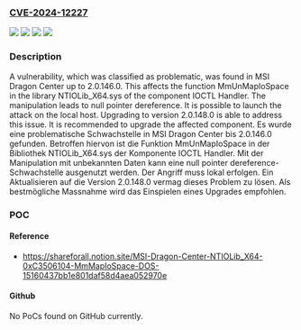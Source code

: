 ### [CVE-2024-12227](https://cve.mitre.org/cgi-bin/cvename.cgi?name=CVE-2024-12227)
![](https://img.shields.io/static/v1?label=Product&message=Dragon%20Center&color=blue)
![](https://img.shields.io/static/v1?label=Version&message=2.0.146%20&color=brightgreen)
![](https://img.shields.io/static/v1?label=Vulnerability&message=Denial%20of%20Service&color=brightgreen)
![](https://img.shields.io/static/v1?label=Vulnerability&message=NULL%20Pointer%20Dereference&color=brightgreen)

### Description

A vulnerability, which was classified as problematic, was found in MSI Dragon Center up to 2.0.146.0. This affects the function MmUnMapIoSpace in the library NTIOLib_X64.sys of the component IOCTL Handler. The manipulation leads to null pointer dereference. It is possible to launch the attack on the local host. Upgrading to version 2.0.148.0 is able to address this issue. It is recommended to upgrade the affected component.
Es wurde eine problematische Schwachstelle in MSI Dragon Center bis 2.0.146.0 gefunden. Betroffen hiervon ist die Funktion MmUnMapIoSpace in der Bibliothek NTIOLib_X64.sys der Komponente IOCTL Handler. Mit der Manipulation mit unbekannten Daten kann eine null pointer dereference-Schwachstelle ausgenutzt werden. Der Angriff muss lokal erfolgen. Ein Aktualisieren auf die Version 2.0.148.0 vermag dieses Problem zu lösen. Als bestmögliche Massnahme wird das Einspielen eines Upgrades empfohlen.

### POC

#### Reference
- https://shareforall.notion.site/MSI-Dragon-Center-NTIOLib_X64-0xC3506104-MmMapIoSpace-DOS-15160437bb1e801daf58d4aea052970e

#### Github
No PoCs found on GitHub currently.

